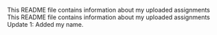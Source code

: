 This README file contains information about my uploaded assignments
This README file contains information about my uploaded assignments
Update 1: Added my name.
